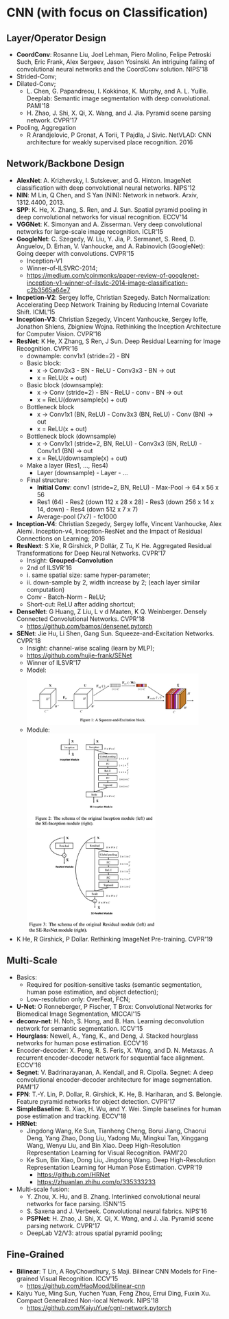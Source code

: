 # CNN (with focus on Classification)

## Layer/Operator Design
- **CoordConv**: Rosanne Liu, Joel Lehman, Piero Molino, Felipe Petroski Such, Eric Frank, Alex Sergeev, Jason Yosinski. An intriguing failing of convolutional neural networks and the CoordConv solution. NIPS'18
- Strided-Conv;
- Dilated-Conv;
	- L. Chen, G. Papandreou, I. Kokkinos, K. Murphy, and A. L. Yuille. Deeplab: Semantic image segmentation with deep convolutional. PAMI'18
	- H. Zhao, J. Shi, X. Qi, X. Wang, and J. Jia. Pyramid scene parsing network. CVPR'17
- Pooling, Aggregation
	- R Arandjelovic, P Gronat, A Torii, T Pajdla, J Sivic. NetVLAD: CNN architecture for weakly supervised place recognition. 2016

## Network/Backbone Design
- **AlexNet**: A. Krizhevsky, I. Sutskever, and G. Hinton. ImageNet classification with deep convolutional neural networks. NIPS'12
- **NIN**: M Lin, Q Chen, and S Yan (NIN): Network in network. Arxiv, 1312.4400, 2013.
- **SPP**: K. He, X. Zhang, S. Ren, and J. Sun. Spatial pyramid pooling in deep convolutional networks for visual recognition. ECCV'14
- **VGGNet**: K. Simonyan and A. Zisserman. Very deep convolutional networks for large-scale image recognition. ICLR'15
- **GoogleNet**: C. Szegedy, W. Liu, Y. Jia, P. Sermanet, S. Reed, D. Anguelov, D. Erhan, V. Vanhoucke, and A. Rabinovich (GoogleNet): Going deeper with convolutions. CVPR'15
	- Inception-V1
	- Winner-of-ILSVRC-2014;
	- https://medium.com/coinmonks/paper-review-of-googlenet-inception-v1-winner-of-ilsvlc-2014-image-classification-c2b3565a64e7
- **Incpetion-V2**: Sergey Ioffe, Christian Szegedy. Batch Normalization: Accelerating Deep Network Training by Reducing Internal Covariate Shift. ICML'15
- **Inception-V3**: Christian Szegedy, Vincent Vanhoucke, Sergey Ioffe, Jonathon Shlens, Zbigniew Wojna. Rethinking the Inception Architecture for Computer Vision. CVPR'16
- **ResNet**: K He, X Zhang, S Ren, J Sun. Deep Residual Learning for Image Recognition. CVPR'16
	- downample: conv1x1 (stride=2) - BN
	- Basic block:
		- x -> Conv3x3 - BN - ReLU - Conv3x3 - BN -> out
		- x = ReLU(x + out)
	- Basic block (downsample):
		- x -> Conv (stride=2) - BN - ReLU - conv - BN -> out
		- x = ReLU(downsample(x) + out)
	- Bottleneck block
		- x -> Conv1x1 (BN, ReLU) - Conv3x3 (BN, ReLU) - Conv (BN) -> out
		- x = ReLU(x + out)
	- Bottleneck block (downsample)
		- x -> Conv1x1 (stride=2, BN, ReLU) - Conv3x3 (BN, ReLU) - Conv1x1 (BN) -> out
		- x = ReLU(downsample(x) + out)
	- Make a layer (Res1, ..., Res4)
		- Layer (downsample) - Layer - ...
	- Final structure:
		- **Initial Conv**: conv1 (stride=2, BN, ReLU) - Max-Pool -> 64 x 56 x 56
		- Res1 (64) - Res2 (down 112 x 28 x 28) - Res3 (down 256 x 14 x 14, down) - Res4 (down 512 x 7 x 7)
		- Average-pool (7x7) - fc1000
- **Inception-V4**: Christian Szegedy, Sergey Ioffe, Vincent Vanhoucke, Alex Alemi. Inception-v4, Inception-ResNet and the Impact of Residual Connections on Learning; 2016
- **ResNext**: S Xie, R Girshick, P Dollár, Z Tu, K He. Aggregated Residual Transformations for Deep Neural Networks. CVPR'17
	- Insight: **Grouped-Convolution**
	- 2nd of ILSVR'16
	- i. same spatial size: same hyper-parameter;
	- ii. down-sample by 2, width increase by 2; (each layer similar computation)
	- Conv - Batch-Norm - ReLU;
	- Short-cut: ReLU after adding shortcut;
- **DenseNet**: G Huang, Z Liu, L v d Maaten, K Q. Weinberger. Densely Connected Convolutional Networks. CVPR'18
	- https://github.com/bamos/densenet.pytorch
- **SENet**: Jie Hu, Li Shen, Gang Sun. Squeeze-and-Excitation Networks. CVPR'18
	- Insight: channel-wise scaling (learn by MLP);
	- https://github.com/hujie-frank/SENet
	- Winner of ILSVR'17
	- Model:\
		<img src="/CV-2D/images/cnn/senet-1.png" alt="drawing" width="400"/>
	- Module:\
		<img src="/CV-2D/images/cnn/senet-2.png" alt="drawing" width="300"/>
		<img src="/CV-2D/images/cnn/senet-3.png" alt="drawing" width="300"/>
- K He, R Girshick, P Dollar. Rethinking ImageNet Pre-training. CVPR'19

## Multi-Scale
- Basics:
	- Required for position-sensitive tasks (semantic segmentation, human pose estimation, and object detection);
	- Low-resolution only: OverFeat, FCN;
- **U-Net**: O Ronneberger, P Fischer, T Brox: Convolutional Networks for Biomedical Image Segmentation, MICCAI'15
- **deconv-net**: H. Noh, S. Hong, and B. Han. Learning deconvolution network for semantic segmentation. ICCV'15
- **Hourglass**: Newell, A., Yang, K., and Deng, J. Stacked hourglass networks for human pose estimation. ECCV'16
- Encoder-decoder: X. Peng, R. S. Feris, X. Wang, and D. N. Metaxas. A recurrent encoder-decoder network for sequential face alignment. ECCV'16
- **Segnet**: V. Badrinarayanan, A. Kendall, and R. Cipolla. Segnet: A deep convolutional encoder-decoder architecture for image segmentation. PAMI'17
- **FPN**: T.-Y. Lin, P. Dollar, R. Girshick, K. He, B. Hariharan, and S. Belongie. Feature pyramid networks for object detection. CVPR'17
- **SimpleBaseline**: B. Xiao, H. Wu, and Y. Wei. Simple baselines for human pose estimation and tracking. ECCV'18
- **HRNet**:
	- Jingdong Wang, Ke Sun, Tianheng Cheng, Borui Jiang, Chaorui Deng, Yang Zhao, Dong Liu, Yadong Mu, Mingkui Tan, Xinggang Wang, Wenyu Liu, and Bin Xiao. Deep High-Resolution Representation Learning for Visual Recognition. PAMI'20
	- Ke Sun, Bin Xiao, Dong Liu, Jingdong Wang. Deep High-Resolution Representation Learning for Human Pose Estimation. CVPR'19
		- https://github.com/HRNet
		- https://zhuanlan.zhihu.com/p/335333233
- Multi-scale fusion:
	- Y. Zhou, X. Hu, and B. Zhang. Interlinked convolutional neural networks for face parsing. ISNN'15
	- S. Saxena and J. Verbeek. Convolutional neural fabrics. NIPS'16
	- **PSPNet**: H. Zhao, J. Shi, X. Qi, X. Wang, and J. Jia. Pyramid scene parsing network. CVPR'17
	- DeepLab V2/V3: atrous spatial pyramid pooling;

## Fine-Grained
- **Bilinear**: T Lin, A RoyChowdhury, S Maji. Bilinear CNN Models for Fine-grained Visual Recognition. ICCV'15
	- https://github.com/HaoMood/bilinear-cnn
- Kaiyu Yue, Ming Sun, Yuchen Yuan, Feng Zhou, Errui Ding, Fuxin Xu. Compact Generalized Non-local Network. NIPS'18
	- https://github.com/KaiyuYue/cgnl-network.pytorch
